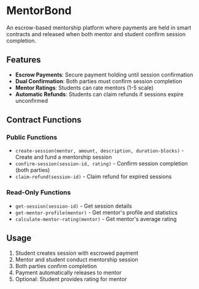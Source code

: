 # MentorBond

An escrow-based mentorship platform where payments are held in smart contracts and released when both mentor and student confirm session completion.

## Features

- **Escrow Payments**: Secure payment holding until session confirmation
- **Dual Confirmation**: Both parties must confirm session completion
- **Mentor Ratings**: Students can rate mentors (1-5 scale)
- **Automatic Refunds**: Students can claim refunds if sessions expire unconfirmed

## Contract Functions

### Public Functions
- `create-session(mentor, amount, description, duration-blocks)` - Create and fund a mentorship session
- `confirm-session(session-id, rating)` - Confirm session completion (both parties)
- `claim-refund(session-id)` - Claim refund for expired sessions

### Read-Only Functions
- `get-session(session-id)` - Get session details
- `get-mentor-profile(mentor)` - Get mentor's profile and statistics
- `calculate-mentor-rating(mentor)` - Get mentor's average rating

## Usage

1. Student creates session with escrowed payment
2. Mentor and student conduct mentorship session
3. Both parties confirm completion
4. Payment automatically releases to mentor
5. Optional: Student provides rating for mentor